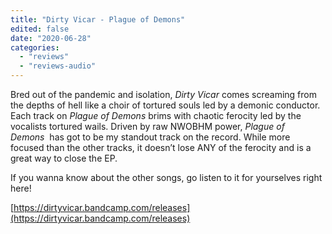 ```yaml
---
title: "Dirty Vicar - Plague of Demons"
edited: false
date: "2020-06-28"
categories:
  - "reviews"
  - "reviews-audio"
---
```


Bred out of the pandemic and isolation, _Dirty Vicar_ comes screaming from the depths of hell like a choir of tortured souls led by a demonic conductor. Each track on _Plague of Demons_ brims with chaotic ferocity led by the vocalists tortured wails. Driven by raw NWOBHM power, _Plague of Demons_  has got to be my standout track on the record. While more focused than the other tracks, it doesn’t lose ANY of the ferocity and is a great way to close the EP.

If you wanna know about the other songs, go listen to it for yourselves right here! 

[https://dirtyvicar.bandcamp.com/releases](https://dirtyvicar.bandcamp.com/releases)
